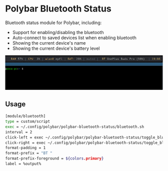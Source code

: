 # Polybar Bluetooth Status

Bluetooth status module for Polybar, including:

* Support for enabling/disabling the bluetooth
* Auto-connect to saved devices list when enabling bluetooth 
* Showing the current device's name
* Showing the current device's battery level

![image](./image.png)

## Usage

```sh
[module/bluetooth]
type = custom/script
exec = ~/.config/polybar/polybar-bluetooth-status/bluetooth.sh
interval = 2
click-left = exec ~/.config/polybar/polybar-bluetooth-status/toggle_bluetooth.sh
click-right = exec ~/.config/polybar/polybar-bluetooth-status/toggle_bluetooth.sh
format-padding = 1
format-prefix = "BT "
format-prefix-foreground = ${colors.primary}
label = %output%
```
